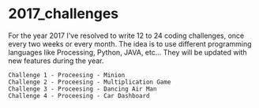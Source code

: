 # 2017_challenges
For the year 2017 I've resolved to write 12 to 24 coding challenges, once every two weeks or every month. The idea is to use different programming languages like Processing, Python, JAVA, etc... They will be updated with new features during the year.

	Challenge 1 - Proceesing - Minion
	Challenge 2 - Proceesing - Multiplication Game
	Challenge 3 - Proceesing - Dancing Air Man
	Challenge 4 - Proceesing - Car Dashboard
